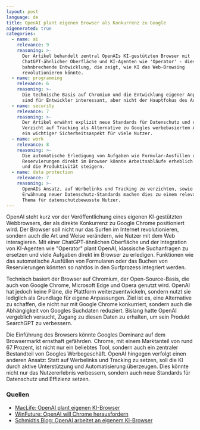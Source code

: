 ```yaml
---
layout: post
language: de
title: OpenAI plant eigenen Browser als Konkurrenz zu Google
aigenerated: true
categories:
  - name: ai
    relevance: 9
    reasoning: >-
      Der Artikel behandelt zentral OpenAIs KI-gestützten Browser mit
      ChatGPT-ähnlicher Oberfläche und KI-Agenten wie 'Operator' - dies ist eine
      bahnbrechende Entwicklung, die zeigt, wie KI das Web-Browsing
      revolutionieren könnte.
  - name: programming
    relevance: 6
    reasoning: >-
      Die technische Basis auf Chromium und die Entwicklung eigener Anpassungen
      sind für Entwickler interessant, aber nicht der Hauptfokus des Artikels.
  - name: security
    relevance: 7
    reasoning: >-
      Der Artikel erwähnt explizit neue Standards für Datenschutz und den
      Verzicht auf Tracking als Alternative zu Googles werbebasiertem Ansatz -
      ein wichtiger Sicherheitsaspekt für viele Nutzer.
  - name: work
    relevance: 8
    reasoning: >-
      Die automatische Erledigung von Aufgaben wie Formular-Ausfüllen und
      Reservierungen direkt im Browser könnte Arbeitsabläufe erheblich verändern
      und die Produktivität steigern.
  - name: data protection
    relevance: 7
    reasoning: >-
      OpenAIs Ansatz, auf Werbelinks und Tracking zu verzichten, sowie die
      Erwähnung neuer Datenschutz-Standards machen dies zu einem relevanten
      Thema für datenschutzbewusste Nutzer.
---
```


OpenAI steht kurz vor der Veröffentlichung eines eigenen KI-gestützten Webbrowsers, der als direkte Konkurrenz zu Google Chrome positioniert wird. Der Browser soll nicht nur das Surfen im Internet revolutionieren, sondern auch die Art und Weise verändern, wie Nutzer mit dem Web interagieren. Mit einer ChatGPT-ähnlichen Oberfläche und der Integration von KI-Agenten wie "Operator" plant OpenAI, klassische Suchanfragen zu ersetzen und viele Aufgaben direkt im Browser zu erledigen. Funktionen wie das automatische Ausfüllen von Formularen oder das Buchen von Reservierungen könnten so nahtlos in den Surfprozess integriert werden.

<!--more-->

Technisch basiert der Browser auf Chromium, der Open-Source-Basis, die auch von Google Chrome, Microsoft Edge und Opera genutzt wird. OpenAI hat jedoch keine Pläne, die Plattform weiterzuentwickeln, sondern nutzt sie lediglich als Grundlage für eigene Anpassungen. Ziel ist es, eine Alternative zu schaffen, die nicht nur mit Google Chrome konkurriert, sondern auch die Abhängigkeit von Googles Suchdaten reduziert. Bislang hatte OpenAI vergeblich versucht, Zugang zu diesen Daten zu erhalten, um sein Produkt SearchGPT zu verbessern.

Die Einführung des Browsers könnte Googles Dominanz auf dem Browsermarkt ernsthaft gefährden. Chrome, mit einem Marktanteil von rund 67 Prozent, ist nicht nur ein beliebtes Tool, sondern auch ein zentraler Bestandteil von Googles Werbegeschäft. OpenAI hingegen verfolgt einen anderen Ansatz: Statt auf Werbelinks und Tracking zu setzen, soll die KI durch aktive Unterstützung und Automatisierung überzeugen. Dies könnte nicht nur das Nutzererlebnis verbessern, sondern auch neue Standards für Datenschutz und Effizienz setzen.

### Quellen
- [MacLife: OpenAI plant eigenen KI-Browser](https://www.maclife.de/news/openai-browser-ki-alternative-chrome-safari-kommt-bald-100125906.html)  
- [WinFuture: OpenAI will Chrome herausfordern](https://winfuture.de/news,152149.html)  
- [Schmidtis Blog: OpenAI arbeitet an eigenem KI-Browser](https://www.schmidtisblog.de/openai-arbeitet-an-eigenem-ki-browser-konkurrenz-fuer-google-chrome-wird-haerter-1779915/)
